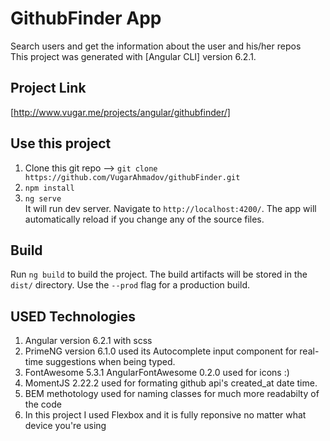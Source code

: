 # GithubFinder App

Search users and get the information about the user and his/her repos  
This project was generated with [Angular CLI] version 6.2.1.

## Project Link
[http://www.vugar.me/projects/angular/githubfinder/]

## Use this project

1. Clone this git repo --> `git clone https://github.com/VugarAhmadov/githubFinder.git`
2. `npm install`
3. `ng serve`  
  It will run dev server. Navigate to `http://localhost:4200/`. The app will automatically reload if you change any of the source files.


## Build

Run `ng build` to build the project. The build artifacts will be stored in the `dist/` directory. Use the `--prod` flag for a production build.


## USED Technologies
1. Angular version 6.2.1 with scss
2. PrimeNG version 6.1.0
    used its Autocomplete input component for real-time suggestions when being typed.
3. FontAwesome 5.3.1
      AngularFontAwesome 0.2.0
    used for icons :)
4. MomentJS 2.22.2
    used for formating github api's created_at date time.
5. BEM methotology 
    used for naming classes for much more readabilty of the code
6. In this project I used Flexbox and it is fully reponsive no matter what device you're using
